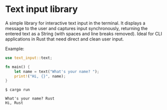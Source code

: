 # Text input library
A simple library for interactive text input in the terminal. It displays a message to the user and captures input synchronously, returning the entered text as a String (with spaces and line breaks removed). Ideal for CLI applications in Rust that need direct and clean user input.

Example:

```rust
use text_input::text;

fn main() {
    let name = text("What's your name? ");
    print!("Hi, {}", name);
}
```

```shell
$ cargo run

What's your name? Rust
Hi, Rust
